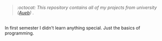 > ###### :octocat: This repository contains all of my projects from university ([Aueb](https://www.aueb.gr/)) .

In first semester I didn't learn anything special. Just the basics of programming.
